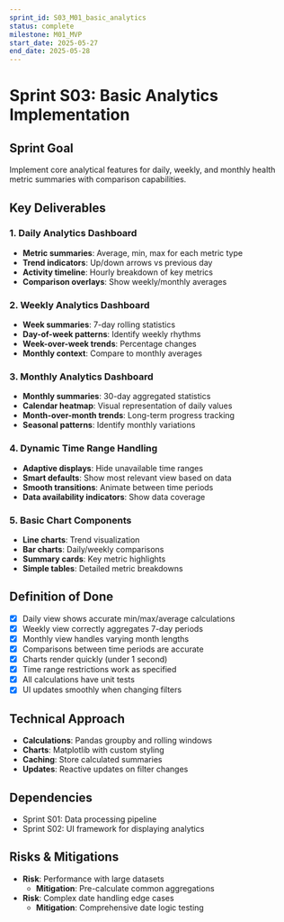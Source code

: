 ```yaml
---
sprint_id: S03_M01_basic_analytics
status: complete
milestone: M01_MVP
start_date: 2025-05-27
end_date: 2025-05-28
---
```


# Sprint S03: Basic Analytics Implementation

## Sprint Goal
Implement core analytical features for daily, weekly, and monthly health metric summaries with comparison capabilities.

## Key Deliverables

### 1. Daily Analytics Dashboard
- **Metric summaries**: Average, min, max for each metric type
- **Trend indicators**: Up/down arrows vs previous day
- **Activity timeline**: Hourly breakdown of key metrics
- **Comparison overlays**: Show weekly/monthly averages

### 2. Weekly Analytics Dashboard
- **Week summaries**: 7-day rolling statistics
- **Day-of-week patterns**: Identify weekly rhythms
- **Week-over-week trends**: Percentage changes
- **Monthly context**: Compare to monthly averages

### 3. Monthly Analytics Dashboard
- **Monthly summaries**: 30-day aggregated statistics
- **Calendar heatmap**: Visual representation of daily values
- **Month-over-month trends**: Long-term progress tracking
- **Seasonal patterns**: Identify monthly variations

### 4. Dynamic Time Range Handling
- **Adaptive displays**: Hide unavailable time ranges
- **Smart defaults**: Show most relevant view based on data
- **Smooth transitions**: Animate between time periods
- **Data availability indicators**: Show data coverage

### 5. Basic Chart Components
- **Line charts**: Trend visualization
- **Bar charts**: Daily/weekly comparisons
- **Summary cards**: Key metric highlights
- **Simple tables**: Detailed metric breakdowns

## Definition of Done
- [x] Daily view shows accurate min/max/average calculations
- [x] Weekly view correctly aggregates 7-day periods
- [x] Monthly view handles varying month lengths
- [x] Comparisons between time periods are accurate
- [x] Charts render quickly (under 1 second)
- [x] Time range restrictions work as specified
- [x] All calculations have unit tests
- [x] UI updates smoothly when changing filters

## Technical Approach
- **Calculations**: Pandas groupby and rolling windows
- **Charts**: Matplotlib with custom styling
- **Caching**: Store calculated summaries
- **Updates**: Reactive updates on filter changes

## Dependencies
- Sprint S01: Data processing pipeline
- Sprint S02: UI framework for displaying analytics

## Risks & Mitigations
- **Risk**: Performance with large datasets
  - **Mitigation**: Pre-calculate common aggregations
- **Risk**: Complex date handling edge cases
  - **Mitigation**: Comprehensive date logic testing